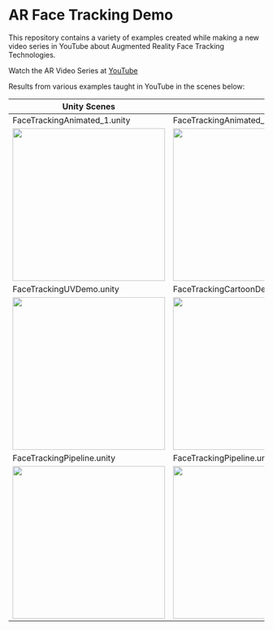 # AR Face Tracking Demo

This repository contains a variety of examples created while making a new video series in YouTube about Augmented Reality Face Tracking Technologies.

Watch the AR Video Series at [YouTube](https://www.youtube.com/playlist?list=PLQMQNmwN3Fvwji4kYaAyGTf9bFefKlZCQ)

Results from various examples taught in YouTube in the scenes below:

|Unity Scenes||
|---|---|
|FaceTrackingAnimated_1.unity|FaceTrackingAnimated_2.unity|
|<img src="https://github.com/dilmerv/FaceTrackingDemo/blob/master/docs/images/faceanimated_1.gif" width="300">|<img src="https://github.com/dilmerv/FaceTrackingDemo/blob/master/docs/images/faceanimated_2.gif" width="300">|
|FaceTrackingUVDemo.unity|FaceTrackingCartoonDemo.unity|
|<img src="https://github.com/dilmerv/FaceTrackingDemo/blob/master/docs/images/uvdemo.gif" width="300">|<img src="https://github.com/dilmerv/FaceTrackingDemo/blob/master/docs/images/cartoondemo.gif" width="300">
|FaceTrackingPipeline.unity|FaceTrackingPipeline.unity|
|<img src="https://github.com/dilmerv/FaceTrackingDemo/blob/master/docs/images/universalrp_post.gif" width="300">|<img src="https://github.com/dilmerv/FaceTrackingDemo/blob/master/docs/images/universalrp_pre.gif" width="300">|